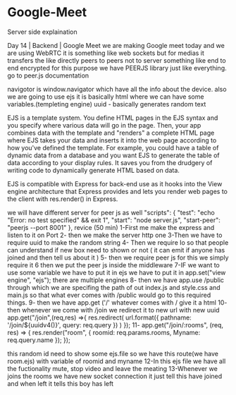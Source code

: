 # Google-Meet

Server side explaination

Day 14 | Backend | Google Meet
we are making Google meet today and we are using WebRTC it is something like web sockets but for medias
it transfers the like directly peers to peers not to server something like end to end encrypted for this purpose we have 
PEERJS library just like everything. go to peer.js documentation

navigotor is window.navigator which have all the info about the device.
also we are going to use ejs it is basically html where we can have some variables.(templeting engine)
uuid - basically generates random text

EJS is a template system. You define HTML pages in the EJS syntax and you specify where various data will go in the page. Then, your app combines data with the template and "renders" a complete HTML page where EJS takes your data and inserts it into the web page according to how you've defined the template. For example, you could have a table of dynamic data from a database and you want EJS to generate the table of data according to your display rules. It saves you from the drudgery of writing code to dynamically generate HTML based on data.

EJS is compatible with Express for back-end use as it hooks into the View engine architecture that Express provides and lets you render web pages to the client with res.render() in Express.

we will have different server for peer js as well 
  "scripts": {
    "test": "echo \"Error: no test specified\" && exit 1",
    "start": "node server.js",
    "start-peer": "peerjs --port 8001"
  },
revice (50 min)
1-First me make the express and listen to it on Port
2- then we make the server http one
3-Then we have  to require uuid to make the random string 
4- Then we require Io so that people can understand if new box need to shown or not ( it can emit if anyone has joined and then tell us about it ) 
5- then we require peer js for this we simply require it
6 then we put the peer js inside the middleware
7-IF we want to use some variable we have to put it in ejs we have to put it in app.set("view engine", "ejs"); there are multiple engines
8- then we have app.use /public through which we are specifing the path of out index.js and style.css and main.js so that what ever comes with /public would go to this required things.
9- then we have app.get ('/' whatever comes with / give it a html
10- then whenever we come with /join we redirect it to new url with new uuid 
app.get("/join",(req,res) =>{
    res.redirect(
        url.format({
            pathname: '/join/${uuidv4()}',
            query: req.query
        })
    )
});
11- app.get("/join/:rooms", (req, res) => {
    res.render("room", { roomid: req.params.rooms, Myname: req.query.name });
});

this random id need to show some ejs.file so we have this route(we have room.ejs) with variable of roomid and myname
12-In this ejs file we have all the fuctionality mute, stop video and leave the meating
13-Whenever we joins the rooms we have new socket connection it just tell this have joined and when left it tells this boy has left
